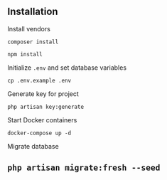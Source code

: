 ## Installation

Install vendors

`composer install`

`npm install`

Initialize `.env` and set database variables

`cp .env.example .env`

Generate key for project

`php artisan key:generate`

Start Docker containers

`docker-compose up -d`

Migrate database

`php artisan migrate:fresh --seed`
---
